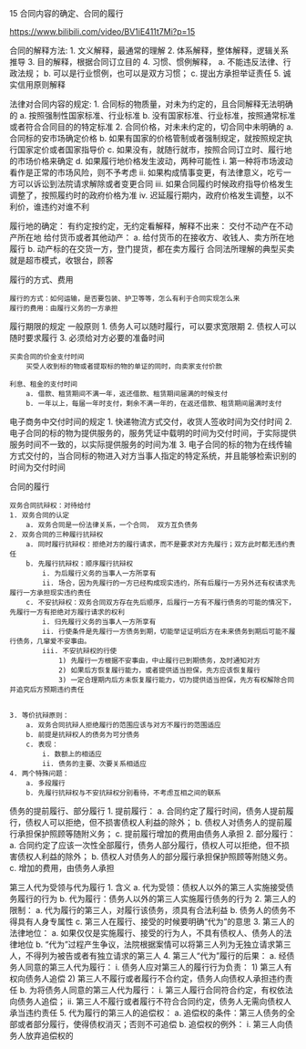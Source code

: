 15 合同内容的确定、合同的履行


https://www.bilibili.com/video/BV1iE411t7Mi?p=15

合同的解释方法:
	1. 文义解释，最通常的理解
	2. 体系解释，整体解释，逻辑关系推导
	3. 目的解释，根据合同订立目的
	4. 习惯、惯例解释，
		a. 不能违反法律、行政法规；
		b. 可以是行业惯例，也可以是双方习惯；
		c. 提出方承担举证责任
	5. 诚实信用原则解释

法律对合同内容的规定:
	1. 合同标的物质量，对未为约定的，且合同解释无法明确的
		a. 按照强制性国家标准、行业标准
		b. 没有国家标准、行业标准，按照通常标准或者符合合同目的的特定标准
	2. 合同价格，对未未约定的，切合同中未明确的
		a. 合同标的安市场确定价格
		b. 如果有国家的价格管制或者强制规定，就按照规定执行国家定价或者国家指导价
		c. 如果没有，就随行就市，按照合同订立时、履行地的市场价格来确定
		d. 如果履行地价格发生波动，两种可能性
			i. 第一种将市场波动看作是正常的市场风险，则不予考虑
			ii. 如果构成情事变更，有法律意义，吃亏一方可以诉讼到法院请求解除或者变更合同
			iii. 如果合同履约时候政府指导价格发生调整了，按照履约时的政府价格为准
			iv. 迟延履行期内，政府价格发生调整，以不利价，谁违约对谁不利

履行地的确定：
	有约定按约定，无约定看解释，解释不出来：
	交付不动产在不动产所在地
	给付货币或者其他动产：
		a. 给付货币的在接收方、收钱人、卖方所在地履行
		b. 动产标的在交货一方，登门提货，都在卖方履行
	合同法所理解的典型买卖就是超市模式，收银台，顾客
	
履行的方式、费用

	履行的方式：如何运输，是否要包装、护卫等等，怎么有利于合同实现怎么来
	履行的费用：由履行义务的一方承担
	
	
履行期限的规定
	一般原则
	1. 债务人可以随时履行，可以要求宽限期
	2. 债权人可以随时要求履行
	3. 必须给对方必要的准备时间
	
	买卖合同的价金支付时间
		买受人收到标的物或者提取标的物的单证的同时，向卖家支付价款
	
	利息、租金的支付时间
		a. 借款、租赁期间不满一年，返还借款、租赁期间届满的时候支付
		b. 一年以上，每届一年时支付，剩余不满一年的，在返还借款、租赁期间届满时支付


电子商务中交付时间的规定
	1. 快递物流方式交付，收货人签收时间为交付时间
	2. 电子合同的标的物为提供服务的，服务凭证中载明的时间为交付时间，于实际提供服务时间不一致的，以实际提供服务的时间为准
	3. 电子合同的标的物为在线传输方式交付的，当合同标的物进入对方当事人指定的特定系统，并且能够检索识别的时间为交付时间


合同的履行
	
	
	双务合同抗辩权：对待给付
	1. 双务合同的认定
		a. 双务合同是一份法律关系，一个合同， 双方互负债务
	2. 双务合同的三种履行抗辩权
		a. 同时履行抗辩权：拒绝对方的履行请求，而不是要求对方先履行；双方此时都无违约责任
		b. 先履行抗辩权：顺序履行抗辩权
			i. 为后履行义务的当事人一方所享有
			ii. 场合，因为先履行的一方已经构成现实违约，所有后履行一方另外还有权请求先履行一方承担现实违约责任
		c. 不安抗辩权：双务合同双方存在先后顺序，后履行一方有不履行债务的可能的情况下，先履行一方有拒绝对方履行请求的权利
			i. 归先履行义务的当事人一方所享有
			ii. 行使条件是先履行一方债务到期，切能举证证明后方在未来债务到期后可能不履行债务，几窜爱不安事由。
			iii. 不安抗辩权的行使
				1) 先履行一方根据不安事由，中止履行已到期债务，及时通知对方
				2) 如果后方恢复履行能力，或者提供适当担保，先方应该恢复履行
				3) 一定合理期内后方未恢复履行能力，切为提供适当担保，先方有权解除合同并追究后方预期违约责任
			
		
	3. 等价抗辩原则：
		a. 双务合同抗辩人拒绝履行的范围应该与对方不履行的范围适应
		b. 前提是抗辩权人的债务为可分债务
		c. 表现：
			i. 数额上的相适应
			ii. 债务的主要、次要关系相适应
	4. 两个特殊问题：
		a. 多段履行
		b. 先履行抗辩权与不安抗辩权分别看待，不考虑互相之间的联系

债务的提前履行、部分履行
	1. 提前履行：
		a. 合同约定了履行时间，债务人提前履行，债权人可以拒绝，但不损害债权人利益的除外；
		b. 债权人对债务人的提前履行承担保护照顾等随附义务；
		c. 提前履行增加的费用由债务人承担
	2. 部分履行：
		a. 合同约定了应该一次性全部履行，债务人部分履行，债权人可以拒绝，但不损害债权人利益的除外；
		b. 债权人对债务人的部分履行承担保护照顾等附随义务。
		c. 增加的费用，由债务人承担

第三人代为受领与代为履行
	1. 含义
		a. 代为受领：债权人以外的第三人实施接受债务履行的行为
		b. 代为履行：债务人以外的第三人实施履行债务的行为
	2. 第三人的限制：
		a. 代为履行的第三人，对履行该债务，须具有合法利益
		b. 债务人的债务不得具有人身专属性
		c. 第三人在履行、接受的时候要明确“代为”的意思
	3. 第三人的法律地位：
		a. 如果仅仅是实施履行、接受的行为人，不具有债权人、债务人的法律地位
		b. “代为”过程产生争议，法院根据案情可以将第三人列为无独立请求第三人，不得列为被告或者有独立请求的第三人
	4. 第三人“代为”履行的后果：
		a. 经债务人同意的第三人代为履行：
			i. 债务人应对第三人的履行行为负责：
				1) 第三人有权向债务人追偿
				2) 第三人不履行或者履行不合约定，债务人向债权人承担违约责任
		b. 为将债务人同意的第三人代为履行：
			i. 第三人履行合同符合约定，有权依法向债务人追偿；
			ii. 第三人不履行或者履行不符合合同约定，债务人无需向债权人承当违约责任
	5. 代为履行的第三人的追偿权：
		a. 追偿权的条件：第三人债务的全部或者部分履行，使得债权消灭；否则不可追偿
		b. 追偿权的例外：
			i. 第三人向债务人放弃追偿权的
